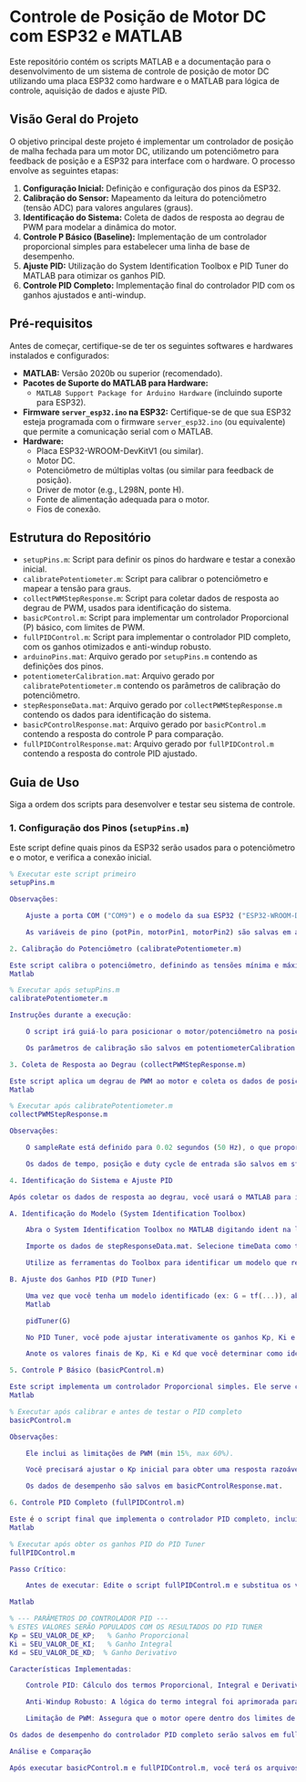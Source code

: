 # Controle de Posição de Motor DC com ESP32 e MATLAB

Este repositório contém os scripts MATLAB e a documentação para o desenvolvimento de um sistema de controle de posição de motor DC utilizando uma placa ESP32 como hardware e o MATLAB para lógica de controle, aquisição de dados e ajuste PID.

## Visão Geral do Projeto

O objetivo principal deste projeto é implementar um controlador de posição de malha fechada para um motor DC, utilizando um potenciômetro para feedback de posição e a ESP32 para interface com o hardware. O processo envolve as seguintes etapas:

1.  **Configuração Inicial:** Definição e configuração dos pinos da ESP32.
2.  **Calibração do Sensor:** Mapeamento da leitura do potenciômetro (tensão ADC) para valores angulares (graus).
3.  **Identificação do Sistema:** Coleta de dados de resposta ao degrau de PWM para modelar a dinâmica do motor.
4.  **Controle P Básico (Baseline):** Implementação de um controlador proporcional simples para estabelecer uma linha de base de desempenho.
5.  **Ajuste PID:** Utilização do System Identification Toolbox e PID Tuner do MATLAB para otimizar os ganhos PID.
6.  **Controle PID Completo:** Implementação final do controlador PID com os ganhos ajustados e anti-windup.

## Pré-requisitos

Antes de começar, certifique-se de ter os seguintes softwares e hardwares instalados e configurados:

* **MATLAB:** Versão 2020b ou superior (recomendado).
* **Pacotes de Suporte do MATLAB para Hardware:**
    * `MATLAB Support Package for Arduino Hardware` (incluindo suporte para ESP32).
* **Firmware `server_esp32.ino` na ESP32:** Certifique-se de que sua ESP32 esteja programada com o firmware `server_esp32.ino` (ou equivalente) que permite a comunicação serial com o MATLAB.
* **Hardware:**
    * Placa ESP32-WROOM-DevKitV1 (ou similar).
    * Motor DC.
    * Potenciômetro de múltiplas voltas (ou similar para feedback de posição).
    * Driver de motor (e.g., L298N, ponte H).
    * Fonte de alimentação adequada para o motor.
    * Fios de conexão.

## Estrutura do Repositório

* `setupPins.m`: Script para definir os pinos do hardware e testar a conexão inicial.
* `calibratePotentiometer.m`: Script para calibrar o potenciômetro e mapear a tensão para graus.
* `collectPWMStepResponse.m`: Script para coletar dados de resposta ao degrau de PWM, usados para identificação do sistema.
* `basicPControl.m`: Script para implementar um controlador Proporcional (P) básico, com limites de PWM.
* `fullPIDControl.m`: Script para implementar o controlador PID completo, com os ganhos otimizados e anti-windup robusto.
* `arduinoPins.mat`: Arquivo gerado por `setupPins.m` contendo as definições dos pinos.
* `potentiometerCalibration.mat`: Arquivo gerado por `calibratePotentiometer.m` contendo os parâmetros de calibração do potenciômetro.
* `stepResponseData.mat`: Arquivo gerado por `collectPWMStepResponse.m` contendo os dados para identificação do sistema.
* `basicPControlResponse.mat`: Arquivo gerado por `basicPControl.m` contendo a resposta do controle P para comparação.
* `fullPIDControlResponse.mat`: Arquivo gerado por `fullPIDControl.m` contendo a resposta do controle PID ajustado.

## Guia de Uso

Siga a ordem dos scripts para desenvolver e testar seu sistema de controle.

### 1. Configuração dos Pinos (`setupPins.m`)

Este script define quais pinos da ESP32 serão usados para o potenciômetro e o motor, e verifica a conexão inicial.

```matlab
% Executar este script primeiro
setupPins.m

Observações:

    Ajuste a porta COM ("COM9") e o modelo da sua ESP32 ("ESP32-WROOM-DevKitV1") no script, se necessário.

    As variáveis de pino (potPin, motorPin1, motorPin2) são salvas em arduinoPins.mat para serem carregadas pelos scripts seguintes.

2. Calibração do Potenciômetro (calibratePotentiometer.m)

Este script calibra o potenciômetro, definindo as tensões mínima e máxima que correspondem aos 0 graus e ao ângulo máximo de rotação (e.g., 3600 graus para 10 voltas).
Matlab

% Executar após setupPins.m
calibratePotentiometer.m

Instruções durante a execução:

    O script irá guiá-lo para posicionar o motor/potenciômetro na posição mínima (0 graus) e máxima (e.g., 3600 graus) para registrar as tensões correspondentes.

    Os parâmetros de calibração são salvos em potentiometerCalibration.mat.

3. Coleta de Resposta ao Degrau (collectPWMStepResponse.m)

Este script aplica um degrau de PWM ao motor e coleta os dados de posição ao longo do tempo. Esses dados são cruciais para a identificação do modelo do seu sistema.
Matlab

% Executar após calibratePotentiometer.m
collectPWMStepResponse.m

Observações:

    O sampleRate está definido para 0.02 segundos (50 Hz), o que proporciona uma boa resolução para a identificação do sistema.

    Os dados de tempo, posição e duty cycle de entrada são salvos em stepResponseData.mat.

4. Identificação do Sistema e Ajuste PID

Após coletar os dados de resposta ao degrau, você usará o MATLAB para identificar um modelo do seu sistema e ajustar os ganhos PID.

A. Identificação do Modelo (System Identification Toolbox)

    Abra o System Identification Toolbox no MATLAB digitando ident na linha de comando.

    Importe os dados de stepResponseData.mat. Selecione timeData como tempo, positionData como saída e inputDutyCycle como entrada.

    Utilize as ferramentas do Toolbox para identificar um modelo que represente a dinâmica do seu motor (e.g., um modelo de função de transferência de 1ª ou 2ª ordem).

B. Ajuste dos Ganhos PID (PID Tuner)

    Uma vez que você tenha um modelo identificado (ex: G = tf(...)), abra o PID Tuner:
    Matlab

    pidTuner(G)

    No PID Tuner, você pode ajustar interativamente os ganhos Kp, Ki e Kd para alcançar o desempenho desejado (velocidade, overshoot, erro em regime permanente).

    Anote os valores finais de Kp, Ki e Kd que você determinar como ideais. Eles serão usados no próximo script.

5. Controle P Básico (basicPControl.m)

Este script implementa um controlador Proporcional simples. Ele serve como uma linha de base para comparação com o desempenho do controle PID otimizado.
Matlab

% Executar após calibrar e antes de testar o PID completo
basicPControl.m

Observações:

    Ele inclui as limitações de PWM (min 15%, max 60%).

    Você precisará ajustar o Kp inicial para obter uma resposta razoável.

    Os dados de desempenho são salvos em basicPControlResponse.mat.

6. Controle PID Completo (fullPIDControl.m)

Este é o script final que implementa o controlador PID completo, incluindo a lógica de anti-windup.
Matlab

% Executar após obter os ganhos PID do PID Tuner
fullPIDControl.m

Passo Crítico:

    Antes de executar: Edite o script fullPIDControl.m e substitua os valores de exemplo de Kp, Ki e Kd pelos valores otimizados que você obteve do "PID Tuner".

Matlab

% --- PARÂMETROS DO CONTROLADOR PID ---
% ESTES VALORES SERÃO POPULADOS COM OS RESULTADOS DO PID TUNER
Kp = SEU_VALOR_DE_KP;   % Ganho Proporcional
Ki = SEU_VALOR_DE_KI;   % Ganho Integral
Kd = SEU_VALOR_DE_KD;  % Ganho Derivativo

Características Implementadas:

    Controle PID: Cálculo dos termos Proporcional, Integral e Derivativo.

    Anti-Windup Robusto: A lógica do termo integral foi aprimorada para evitar o acúmulo excessivo quando o atuador está saturado. Isso ajuda a reduzir o overshoot e melhorar o tempo de assentamento.

    Limitação de PWM: Assegura que o motor opere dentro dos limites de segurança e operacionais (15% a 60% de duty cycle).

Os dados de desempenho do controlador PID completo serão salvos em fullPIDControlResponse.mat.

Análise e Comparação

Após executar basicPControl.m e fullPIDControl.m, você terá os arquivos .mat com os dados de resposta. Você pode carregá-los no MATLAB e plotar as curvas de posição e PWM para comparar visualmente o desempenho do controle P básico com o controle PID otimizado. Isso demonstrará as melhorias alcançadas com o ajuste PID.
